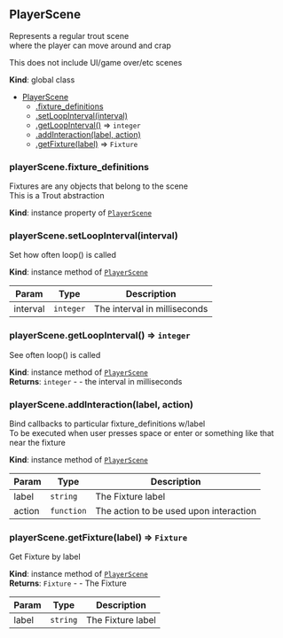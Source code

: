 <a name="PlayerScene"></a>

## PlayerScene
Represents a regular trout scene  
where the player can move around and crap

This does not include UI/game over/etc scenes

**Kind**: global class  

* [PlayerScene](#PlayerScene)
    * [.fixture_definitions](#PlayerScene+fixture_definitions)
    * [.setLoopInterval(interval)](#PlayerScene+setLoopInterval)
    * [.getLoopInterval()](#PlayerScene+getLoopInterval) ⇒ <code>integer</code>
    * [.addInteraction(label, action)](#PlayerScene+addInteraction)
    * [.getFixture(label)](#PlayerScene+getFixture) ⇒ <code>Fixture</code>

<a name="PlayerScene+fixture_definitions"></a>

### playerScene.fixture\_definitions
Fixtures are any objects that belong to the scene  
This is a Trout abstraction

**Kind**: instance property of [<code>PlayerScene</code>](#PlayerScene)  
<a name="PlayerScene+setLoopInterval"></a>

### playerScene.setLoopInterval(interval)
Set how often loop() is called

**Kind**: instance method of [<code>PlayerScene</code>](#PlayerScene)  

| Param | Type | Description |
| --- | --- | --- |
| interval | <code>integer</code> | The interval in milliseconds |

<a name="PlayerScene+getLoopInterval"></a>

### playerScene.getLoopInterval() ⇒ <code>integer</code>
See often loop() is called

**Kind**: instance method of [<code>PlayerScene</code>](#PlayerScene)  
**Returns**: <code>integer</code> - - the interval in milliseconds  
<a name="PlayerScene+addInteraction"></a>

### playerScene.addInteraction(label, action)
Bind callbacks to particular fixture_definitions w/label  
To be executed when user presses space or enter
or something like that near the fixture

**Kind**: instance method of [<code>PlayerScene</code>](#PlayerScene)  

| Param | Type | Description |
| --- | --- | --- |
| label | <code>string</code> | The Fixture label |
| action | <code>function</code> | The action to be used upon interaction |

<a name="PlayerScene+getFixture"></a>

### playerScene.getFixture(label) ⇒ <code>Fixture</code>
Get Fixture by label

**Kind**: instance method of [<code>PlayerScene</code>](#PlayerScene)  
**Returns**: <code>Fixture</code> - - The Fixture  

| Param | Type | Description |
| --- | --- | --- |
| label | <code>string</code> | The Fixture label |

